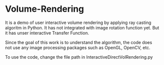 # Volume-Rendering
It is a demo of user interactive volume rendering by applying ray casting algoritm in Python. It has not integrated with image rotation function yet. But it has unser interactive Transfer Function. 

Since the goal of this work is to understand the algorithm, the code does not use any image processing packages such as OpenGL, OpenCV, etc.

To use the code, change the file path in InteractiveDirectVolRendering.py
